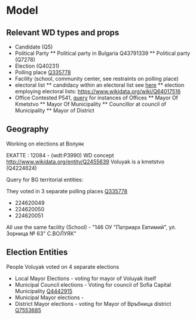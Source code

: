 # Model

## Relevant WD types and props 

* Candidate (Q5)
* Political Party 
** Political party in Bulgaria Q43791339
** Political party (Q7278)
* Election (Q40231) 
* Polling place [Q335778](http://www.wikidata.org/entity/Q335778)
* Facility (school, community center, see restraints on polling place)
* electoral list 
** candidacy within an electoral list see [here](https://www.wikidata.org/wiki/Q64018521#Q64018521$ce947c88-46f7-c591-a7b1-7ec8453387af)
** election employing electoral lists: https://www.wikidata.org/wiki/Q64017516 
* Office Contested P541, [query](https://w.wiki/BWr) for instances of Offices
** Mayor Of Kmetstvo
** Mayor Of Municipality
** Councillor at council of Municipality
** Mayor of District 

## Geography 

Working on elections at Волуяк 

EKATTE : 12084 - (wdt:P3990) 
WD concept <http://www.wikidata.org/entity/Q2455639>
Voluyak is a kmetstvo (Q4224624)

Query for BG territorial entities:

They voted in 3 separate polling places [Q335778](http://www.wikidata.org/entity/Q335778)

* 224620049
* 224620050
* 224620051

All use the same facility (School) - "146 ОУ "Патриарх Евтимий", ул. Зорница № 63" С.ВОЛУЯК"	


## Election Entities 

People Voluyak voted on 4 separate elections 

* Local Mayor Elections  - voting for mayor of Voluyak itself 
* Municipal Council elections - Voting for council of Sofia Capital Municipality [Q4442915](http://www.wikidata.org/entity/Q4442915) 
* Municipal Mayor elections - 
* District Mayor elections - voting for Mayor of Връбница
district [Q7553685](http://www.wikidata.org/entity/Q7553685)









